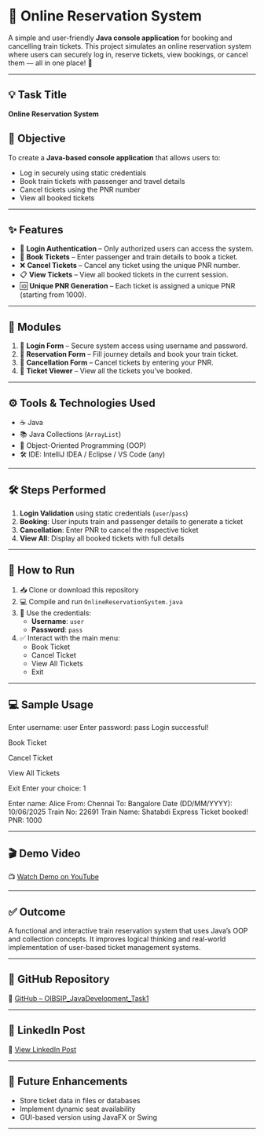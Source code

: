 # 🚆 Online Reservation System

A simple and user-friendly **Java console application** for booking and cancelling train tickets. This project simulates an online reservation system where users can securely log in, reserve tickets, view bookings, or cancel them — all in one place! 🧾

---

## 💡 Task Title
**Online Reservation System**

## 🎯 Objective
To create a **Java-based console application** that allows users to:
- Log in securely using static credentials
- Book train tickets with passenger and travel details
- Cancel tickets using the PNR number
- View all booked tickets

---

## ✨ Features

- 🔐 **Login Authentication** – Only authorized users can access the system.
- 🎫 **Book Tickets** – Enter passenger and train details to book a ticket.
- ❌ **Cancel Tickets** – Cancel any ticket using the unique PNR number.
- 📋 **View Tickets** – View all booked tickets in the current session.
- 🆔 **Unique PNR Generation** – Each ticket is assigned a unique PNR (starting from 1000).

---

## 🧩 Modules

1. 🔐 **Login Form** – Secure system access using username and password.
2. 📝 **Reservation Form** – Fill journey details and book your train ticket.
3. 🚫 **Cancellation Form** – Cancel tickets by entering your PNR.
4. 📄 **Ticket Viewer** – View all the tickets you’ve booked.

---

## ⚙️ Tools & Technologies Used

- ☕ Java
- 📚 Java Collections (`ArrayList`)
- 🧠 Object-Oriented Programming (OOP)
- 🛠 IDE: IntelliJ IDEA / Eclipse / VS Code (any)

---

## 🛠️ Steps Performed

1. **Login Validation** using static credentials (`user`/`pass`)
2. **Booking**: User inputs train and passenger details to generate a ticket
3. **Cancellation**: Enter PNR to cancel the respective ticket
4. **View All**: Display all booked tickets with full details

---

## 🚀 How to Run

1. 📥 Clone or download this repository
2. 💻 Compile and run `OnlineReservationSystem.java`
3. 🔑 Use the credentials:
   - **Username**: `user`
   - **Password**: `pass`
4. ✅ Interact with the main menu:
   - Book Ticket
   - Cancel Ticket
   - View All Tickets
   - Exit

---

## 💻 Sample Usage

Enter username: user
Enter password: pass
Login successful!

Book Ticket

Cancel Ticket

View All Tickets

Exit
Enter your choice: 1

Enter name: Alice
From: Chennai
To: Bangalore
Date (DD/MM/YYYY): 10/06/2025
Train No: 22691
Train Name: Shatabdi Express
Ticket booked! PNR: 1000

---

## 🎬 Demo Video
📺 [Watch Demo on YouTube](https://www.youtube.com/your-demo-link-here)

---

## ✅ Outcome
A functional and interactive train reservation system that uses Java’s OOP and collection concepts. It improves logical thinking and real-world implementation of user-based ticket management systems.

---

## 🔗 GitHub Repository
📂 [GitHub – OIBSIP_JavaDevelopment_Task1](https://github.com/yourusername/OIBSIP_JavaDevelopment_Task1)

---

## 💼 LinkedIn Post
🔗 [View LinkedIn Post](https://www.linkedin.com/in/your-linkedin-post-here)

---

## 🌱 Future Enhancements
- Store ticket data in files or databases
- Implement dynamic seat availability
- GUI-based version using JavaFX or Swing

---

